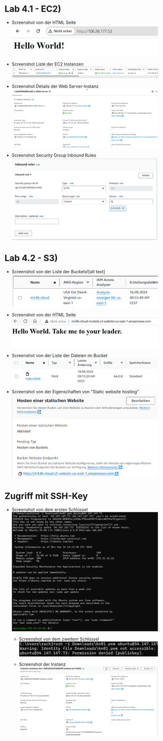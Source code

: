 # Lab 4.1 - EC2)

- Screenshot von der HTML Seite
  ![ Alt Text](5.png)

- Screenshot Liste der EC2 Instanzen
  ![ Alt Text](6.png)

- Screenshot Details der Web Server-Instanz
  ![ Alt Text](7.png)

- Screenshot Security Group Inbound Rules
  ![ Alt Text](8.png)

# Lab 4.2 - S3)

- Screenshot von der Liste der Buckets![alt text]
  ![ Alt Text](9.png)

- Screenshot von der HTML Seite
  ![ Alt Text](10.png)

- Screenshot von der Liste der Dateien im Bucket
  ![ Alt Text](11.png)

- Screenshot von der Eigenschaften von "Static website hosting"
  ![ Alt Text](12.png)

# Zugriff mit SSH-Key

- Screenshot von dem ersten Schlüssel
  ![ Alt Text](13.png)

  - Screenshot von dem zweitem Schlüssel
  ![ Alt Text](14.png)

  - Screenshot der Instanz
  ![ Alt Text](15.png)

